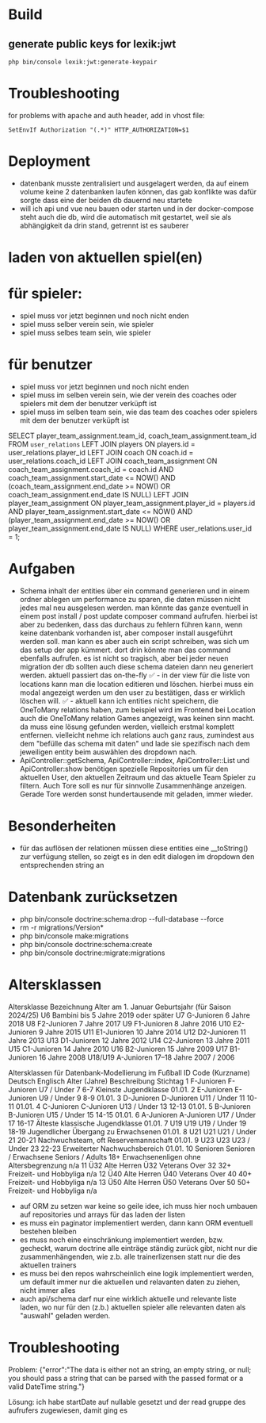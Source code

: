 # Build

## generate public keys for lexik:jwt
```shell
php bin/console lexik:jwt:generate-keypair
```

# Troubleshooting
for problems with apache and auth header, add in vhost file:

```
SetEnvIf Authorization "(.*)" HTTP_AUTHORIZATION=$1
```

# Deployment
- datenbank musste zentralisiert und ausgelagert werden, da auf einem volume keine 2 datenbanken laufen können, das gab konflikte was dafür sorgte dass eine der beiden db dauernd neu startete
- will ich api und vue neu bauen oder starten und in der docker-compose steht auch die db, wird die automatisch mit gestartet, weil sie als abhängigkeit da drin stand, getrennt ist es sauberer

# laden von aktuellen spiel(en)
# für spieler:
- spiel muss vor jetzt beginnen und noch nicht enden
- spiel muss selber verein sein, wie spieler
- spiel muss selbes team sein, wie spieler

# für benutzer
- spiel muss vor jetzt beginnen und noch nicht enden
- spiel muss im selben verein sein, wie der verein  des coaches oder spielers mit dem der benutzer verküpft ist
- spiel muss im selben team sein, wie das team des coaches oder spielers mit dem der benutzer verküpft ist

SELECT player_team_assignment.team_id, coach_team_assignment.team_id
FROM `user_relations` 
LEFT JOIN players ON players.id = user_relations.player_id
LEFT JOIN coach ON coach.id = user_relations.coach_id
LEFT JOIN coach_team_assignment ON coach_team_assignment.coach_id = coach.id AND coach_team_assignment.start_date <= NOW() AND (coach_team_assignment.end_date >= NOW() OR coach_team_assignment.end_date IS NULL)
LEFT JOIN player_team_assignment ON player_team_assignment.player_id = players.id AND player_team_assignment.start_date <= NOW() AND 
(player_team_assignment.end_date >= NOW() OR player_team_assignment.end_date IS NULL)
WHERE user_relations.user_id = 1;

# Aufgaben
- Schema inhalt der entities über ein command generieren und in einem ordner ablegen um performance zu sparen, die daten müssen nicht jedes mal neu ausgelesen werden. man könnte das ganze eventuell in einem post install / post update composer command aufrufen. hierbei ist aber zu bedenken, dass das durchaus zu fehlern führen kann, wenn keine datenbank vorhanden ist, aber composer install ausgeführt werden soll. man kann es aber auch ein script schreiben, was sich um das setup der app kümmert. dort drin könnte man das command ebenfalls aufrufen. es ist nicht so tragisch, aber bei jeder neuen migration der db sollten auch diese schema dateien dann neu generiert werden. aktuell passiert das on-the-fly
✅ - in der view für die liste von locations kann man die location editieren und löschen. hierbei muss ein modal angezeigt werden um den user zu bestätigen, dass er wirklich löschen will. 
✅ - aktuell kann ich entities nicht speichern, die OneToMany relations haben, zum beispiel wird im Frontend bei Location auch die OneToMany relation Games angezeigt, was keinen sinn macht. da muss eine lösung gefunden werden, vielleich erstmal komplett entfernen. vielleicht nehme ich relations auch ganz raus, zumindest aus dem "befülle das schema mit daten" und lade sie  spezifisch nach dem jeweiligen entity beim auswählen des dropdown nach.
- ApiController::getSchema, ApiController::index, ApiController::List und ApiController:show benötigen spezielle Repositories um für den aktuellen User, den aktuellen Zeitraum und das aktuelle Team Spieler zu filtern. Auch Tore soll es nur für sinnvolle Zusammenhänge anzeigen. Gerade Tore werden sonst hundertausende mit geladen, immer wieder.

# Besonderheiten
- für das auflösen der relationen müssen diese entities eine __toString() zur verfügung stellen, so zeigt es in den edit dialogen im dropdown den entsprechenden string an

# Datenbank zurücksetzen
- php bin/console doctrine:schema:drop --full-database --force
- rm -r migrations/Version*
- php bin/console make:migrations
- php bin/console doctrine:schema:create
- php bin/console doctrine:migrate:migrations

# Altersklassen
Altersklasse	Bezeichnung	Alter am 1. Januar	Geburtsjahr (für Saison 2024/25)
U6	Bambini	bis 5 Jahre	2019 oder später
U7	G-Junioren	6 Jahre	2018
U8	F2-Junioren	7 Jahre	2017
U9	F1-Junioren	8 Jahre	2016
U10	E2-Junioren	9 Jahre	2015
U11	E1-Junioren	10 Jahre	2014
U12	D2-Junioren	11 Jahre	2013
U13	D1-Junioren	12 Jahre	2012
U14	C2-Junioren	13 Jahre	2011
U15	C1-Junioren	14 Jahre	2010
U16	B2-Junioren	15 Jahre	2009
U17	B1-Junioren	16 Jahre	2008
U18/U19	A-Junioren	17–18 Jahre	2007 / 2006

Altersklassen für Datenbank-Modellierung im Fußball
ID	Code (Kurzname)	Deutsch	Englisch	Alter (Jahre)	Beschreibung	Stichtag
1	F-Junioren	F-Junioren	U7 / Under 7	6-7	Kleinste Jugendklasse	01.01.
2	E-Junioren	E-Junioren	U9 / Under 9	8-9		01.01.
3	D-Junioren	D-Junioren	U11 / Under 11	10-11		01.01.
4	C-Junioren	C-Junioren	U13 / Under 13	12-13		01.01.
5	B-Junioren	B-Junioren	U15 / Under 15	14-15		01.01.
6	A-Junioren	A-Junioren	U17 / Under 17	16-17	Älteste klassische Jugendklasse	01.01.
7	U19	U19	U19 / Under 19	18-19	Jugendlicher Übergang zu Erwachsenen	01.01.
8	U21	U21	U21 / Under 21	20-21	Nachwuchsteam, oft Reservemannschaft	01.01.
9	U23	U23	U23 / Under 23	22-23	Erweiterter Nachwuchsbereich	01.01.
10	Senioren	Senioren / Erwachsene	Seniors / Adults	18+	Erwachsenenligen ohne Altersbegrenzung	n/a
11	Ü32	Alte Herren Ü32	Veterans Over 32	32+	Freizeit- und Hobbyliga	n/a
12	Ü40	Alte Herren Ü40	Veterans Over 40	40+	Freizeit- und Hobbyliga	n/a
13	Ü50	Alte Herren Ü50	Veterans Over 50	50+	Freizeit- und Hobbyliga	n/a

- auf ORM zu setzen war keine so geile idee, ich muss hier noch umbauen auf repositories und arrays für das laden der listen
- es muss ein paginator implementiert werden, dann kann ORM eventuell bestehen bleiben
- es muss noch eine einschränkung implementiert werden, bzw. gecheckt, warum doctrine alle einträge ständig zurück gibt, nicht nur die zusammenhängenden, wie z.b. alle trainerlizensen statt nur die des aktuellen trainers
- es muss bei den repos wahrscheinlich eine logik implementiert werden, um default immer nur die aktuellen und relavanten daten zu ziehen, nicht immer alles
- auch api/schema darf nur eine wirklich aktuelle und relevante liste laden, wo nur für den (z.b.) aktuellen spieler alle relevanten daten als "auswahl" geladen werden. 

# Troubleshooting
Problem:
{"error":"The data is either not an string, an empty string, or null; you should pass a string that can be parsed with the passed format or a valid DateTime string."}

Lösung:
ich habe startDate auf nullable gesetzt und der read gruppe des aufrufers zugewiesen, damit ging es